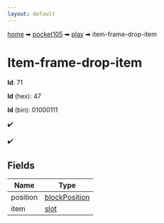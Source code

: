 ```yaml
---
layout: default
---
```


[home](/) ➡ [pocket105](/protocol/pocket105) ➡ [play](/protocol/pocket105/play) ➡ item-frame-drop-item

# Item-frame-drop-item

**Id**: 71

**Id** (hex): 47

**Id** (bin): 01000111

✔️

✔️

## Fields

Name | Type
---|---
position | [blockPosition](/protocol/pocket105/types/block-position)
item | [slot](/protocol/pocket105/types/slot)

